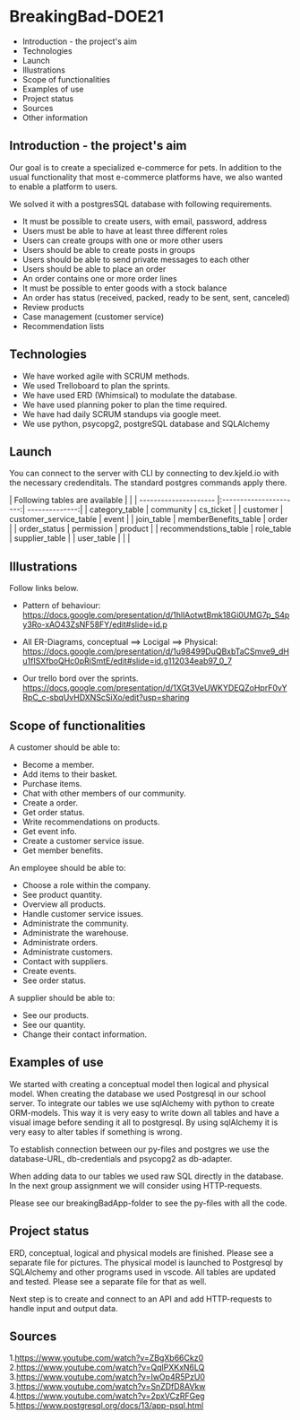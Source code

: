 # BreakingBad-DOE21

- Introduction - the project's aim  
- Technologies  
- Launch  
- Illustrations  
- Scope of functionalities  
- Examples of use  
- Project status  
- Sources  
- Other information  




## Introduction - the project's aim
Our goal is to create a specialized e-commerce for pets. In addition to the usual functionality that most e-commerce platforms have, we also wanted to enable a platform to users.

We solved it with a postgresSQL database with following requirements.
- It must be possible to create users, with email, password, address
- Users must be able to have at least three different roles
- Users can create groups with one or more other users
- Users should be able to create posts in groups
- Users should be able to send private messages to each other
- Users should be able to place an order
- An order contains one or more order lines
- It must be possible to enter goods with a stock balance
- An order has status (received, packed, ready to be sent, sent, canceled)
- Review products
- Case management (customer service)
- Recommendation lists


## Technologies
- We have worked agile with SCRUM methods.
- We used Trelloboard to plan the sprints.
- We have used ERD (Whimsical) to modulate the database.
- We have used planning poker to plan the time required.
- We have had daily SCRUM standups via google meet.
- We use python, psycopg2, postgreSQL database and SQLAlchemy

## Launch

You can connect to the server with CLI by connecting to dev.kjeld.io with the necessary credenditals. The standard postgres commands apply there.

| Following tables are available                 |                |
| --------------------- |:----------------------:| --------------:|
| category_table        | community              | cs_ticket      |
| customer              | customer_service_table | event          |
| join_table            | memberBenefits_table   | order          |
| order_status          | permission             | product        |
| recommendstions_table | role_table             | supplier_table |
| user_table            |                        |                |


## Illustrations
Follow links below.

- Pattern of behaviour:
https://docs.google.com/presentation/d/1hllAotwtBmk18Gi0UMG7p_S4py3Ro-xAO43ZsNF58FY/edit#slide=id.p 

- All ER-Diagrams, conceptual ==> Locigal ==> Physical:
https://docs.google.com/presentation/d/1u98499DuQBxbTaCSmve9_dHu1fISXfboQHc0pRiSmtE/edit#slide=id.g112034eab97_0_7 

- Our trello bord over the sprints.
https://docs.google.com/presentation/d/1XGt3VeUWKYDEQZoHprF0vYRpC_c-sbqUvHDXNScSiXo/edit?usp=sharing

 ## Scope of functionalities 
A customer should be able to:
- Become a member.
- Add items to their basket.
- Purchase items.
- Chat with other members of our community.
- Create a order.
- Get order status.
- Write recommendations on products.
- Get event info.
- Create a customer service issue.
- Get member benefits.

An employee should be able to:
- Choose a role within the company.
- See product quantity.
- Overview all products.
- Handle customer service issues.
- Administrate the community.
- Administrate the warehouse.
- Administrate orders.
- Administrate customers.
- Contact with suppliers.
- Create events.
- See order status.

A supplier should be able to:
- See our products.
- See our quantity.
- Change their contact information.

## Examples of use
We started with creating a conceptual model then logical and physical model. 
When creating the database we used Postgresql in our school server. To integrate our tables we use sqlAlchemy with python to create ORM-models. This way it is very easy to write down all tables and have a visual image before sending it all to postgresql. By using sqlAlchemy it is very easy to alter tables if something is wrong.

To establish connection between our py-files and postgres we use the database-URL, db-credentials and psycopg2 as db-adapter.

When adding data to our tables we used raw SQL directly in the database. In the next group assignment we will consider using HTTP-requests.

Please see our breakingBadApp-folder to see the py-files with all the code.

## Project status 
ERD, conceptual, logical and physical models are finished. Please see a separate file for pictures. The physical model is launched to Postgresql by SQLAlchemy and other programs used in vscode. All tables are updated and tested. Please see a separate file for that as well.

Next step is to create and connect to an API and add HTTP-requests to handle input and output data.
## Sources
1.https://www.youtube.com/watch?v=ZBgXb66Ckz0  
2.https://www.youtube.com/watch?v=QqlPXKxN6LQ  
3.https://www.youtube.com/watch?v=IwOp4R5PzU0  
3.https://www.youtube.com/watch?v=SnZDfD8AVkw  
4.https://www.youtube.com/watch?v=2pxVCzRFGeg  
5.https://www.postgresql.org/docs/13/app-psql.html
